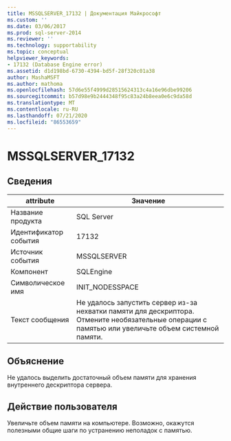 ```yaml
---
title: MSSQLSERVER_17132 | Документация Майкрософт
ms.custom: ''
ms.date: 03/06/2017
ms.prod: sql-server-2014
ms.reviewer: ''
ms.technology: supportability
ms.topic: conceptual
helpviewer_keywords:
- 17132 (Database Engine error)
ms.assetid: d1d198bd-6730-4394-bd5f-28f320c01a38
author: MashaMSFT
ms.author: mathoma
ms.openlocfilehash: 57d6e55f4999d28515624313c4a16e96dbe99206
ms.sourcegitcommit: b57d98e9b2444348f95c83a24b8eea0e6c9da58d
ms.translationtype: MT
ms.contentlocale: ru-RU
ms.lasthandoff: 07/21/2020
ms.locfileid: "86553659"
---
```

# <a name="mssqlserver_17132"></a>MSSQLSERVER_17132
    
## <a name="details"></a>Сведения  
  
|attribute|Значение|  
|-|-|  
|Название продукта|SQL Server|  
|Идентификатор события|17132|  
|Источник события|MSSQLSERVER|  
|Компонент|SQLEngine|  
|Символическое имя|INIT_NODESSPACE|  
|Текст сообщения|Не удалось запустить сервер из-за нехватки памяти для дескриптора. Отмените необязательные операции с памятью или увеличьте объем системной памяти.|  
  
## <a name="explanation"></a>Объяснение  
 Не удалось выделить достаточный объем памяти для хранения внутреннего дескриптора сервера.  
  
## <a name="user-action"></a>Действие пользователя  
 Увеличьте объем памяти на компьютере. Возможно, окажутся полезными общие шаги по устранению неполадок с памятью.  
  
  
